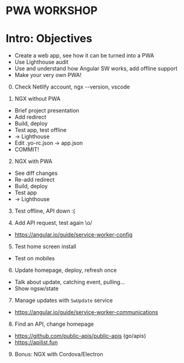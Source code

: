 PWA WORKSHOP
============

# Intro: Objectives
  - Create a web app, see how it can be turned into a PWA
  - Use Lighthouse audit
  - Use and understand how Angular SW works, add offline support
  - Make your very own PWA!

0. Check Netlify account, ngx --version, vscode

1. NGX without PWA
  - Brief project presentation
  - Add redirect
  - Build, deploy
  - Test app, test offline
  - -> Lighthouse
  - Edit .yo-rc.json -> app.json
  - COMMIT!

2. NGX with PWA
  - See diff changes
  - Re-add redirect
  - Build, deploy
  - Test app
  - -> Lighthouse

3. Test offline, API down :(

4. Add API request, test again \o/
  - https://angular.io/guide/service-worker-config

5. Test home screen install
  - Test on mobiles

6. Update homepage, deploy, refresh once
  - Talk about update, catching event, pulling...
  - Show ngsw/state

7. Manage updates with `SwUpdate` service
  - https://angular.io/guide/service-worker-communications

8. Find an API, change homepage
  - https://github.com/public-apis/public-apis (go/apis)
  - https://apilist.fun

9. Bonus: NGX with Cordova/Electron
